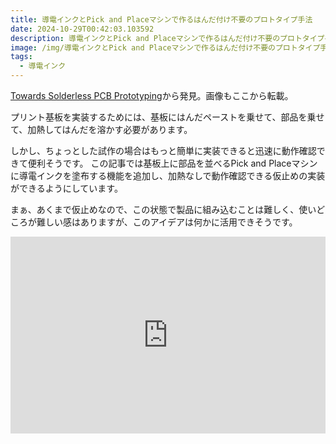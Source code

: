 ```yaml
---
title: 導電インクとPick and Placeマシンで作るはんだ付け不要のプロトタイプ手法
date: 2024-10-29T00:42:03.103592
description: 導電インクとPick and Placeマシンで作るはんだ付け不要のプロトタイプ手法
image: /img/導電インクとPick and Placeマシンで作るはんだ付け不要のプロトタイプ手法.jpg
tags:
  - 導電インク
---
```

[Towards Solderless PCB Prototyping](https://hackaday.com/2024/10/06/towards-solderless-pcb-prototyping/)から発見。画像もここから転載。

プリント基板を実装するためには、基板にはんだペーストを乗せて、部品を乗せて、加熱してはんだを溶かす必要があります。

しかし、ちょっとした試作の場合はもっと簡単に実装できると迅速に動作確認できて便利そうです。
この記事では基板上に部品を並べるPick and Placeマシンに導電インクを塗布する機能を追加し、加熱なしで動作確認できる仮止めの実装ができるようにしています。

まぁ、あくまで仮止めなので、この状態で製品に組み込むことは難しく、使いどころが難しい感はありますが、このアイデアは何かに活用できそうです。


<iframe width="100%" height="315" src="https://www.youtube.com/embed/doJgSvhcpjE" title="YouTube video player" frameborder="0" allow="accelerometer; autoplay; clipboard-write; encrypted-media; gyroscope; picture-in-picture" allowfullscreen></iframe>



